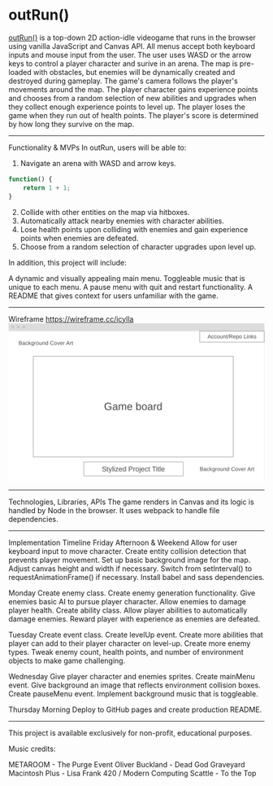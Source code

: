 # outRun()

[outRun()](https://rjeriomenko.github.io/outRun/) is a top-down 2D action-idle videogame that runs in the browser using vanilla JavaScript and Canvas API. All menus accept both keyboard inputs and mouse input from the user. The user uses WASD or the arrow keys to control a player character and surive in an arena. The map is pre-loaded with obstacles, but enemies will be dynamically created and destroyed during gameplay. The game's camera follows the player's movements around the map. The player character gains experience points and chooses from a random selection of new abilities and upgrades when they collect enough experience points to level up. The player loses the game when they run out of health points. The player's score is determined by how long they survive on the map.

---

Functionality & MVPs
In outRun, users will be able to:

1. Navigate an arena with WASD and arrow keys.

```js
function() {
    return 1 + 1;
}
```
<!-- Incorporate an image of your code or a code snippet: -->
<!-- Incoporate either an image or gif of your game in action, displaying this feature. -->

2. Collide with other entities on the map via hitboxes.
3. Automatically attack nearby enemies with character abilities.
4. Lose health points upon colliding with enemies and gain experience points when enemies are defeated.
5. Choose from a random selection of character upgrades upon level up.


In addition, this project will include:

A dynamic and visually appealing main menu.
Toggleable music that is unique to each menu.
A pause menu with quit and restart functionality.
A README that gives context for users unfamiliar with the game.


---

Wireframe
https://wireframe.cc/icylla
![Picture of wireframe](wireframe.png "Wireframe") 

---

Technologies, Libraries, APIs
The game renders in Canvas and its logic is handled by Node in the browser. It uses webpack to handle file dependencies.

---
Implementation Timeline
Friday Afternoon & Weekend
Allow for user keyboard input to move character. Create entity collision detection that prevents player movement. Set up basic background image for the map. Adjust canvas height and width if necessary. Switch from setInterval() to requestAnimationFrame() if necessary. Install babel and sass dependencies.

Monday
Create enemy class. Create enemy generation functionality. Give enemies basic AI to pursue player character. Allow enemies to damage player health. Create ability class. Allow player abilities to automatically damage enemies. Reward player with experience as enemies are defeated.

Tuesday
Create event class. Create levelUp event. Create more abilities that player can add to their player character on level-up. Create more enemy types. Tweak enemy count, health points, and number of environment objects to make game challenging.

Wednesday
Give player character and enemies sprites. Create mainMenu event. Give background an image that reflects environment collision boxes. Create pauseMenu event. Implement background music that is toggleable.

Thursday Morning
Deploy to GitHub pages and create production README.

---

This project is available exclusively for non-profit, educational purposes.

Music credits:

METAROOM - The Purge Event
Oliver Buckland - Dead God Graveyard
Macintosh Plus - Lisa Frank 420 / Modern Computing
Scattle - To the Top